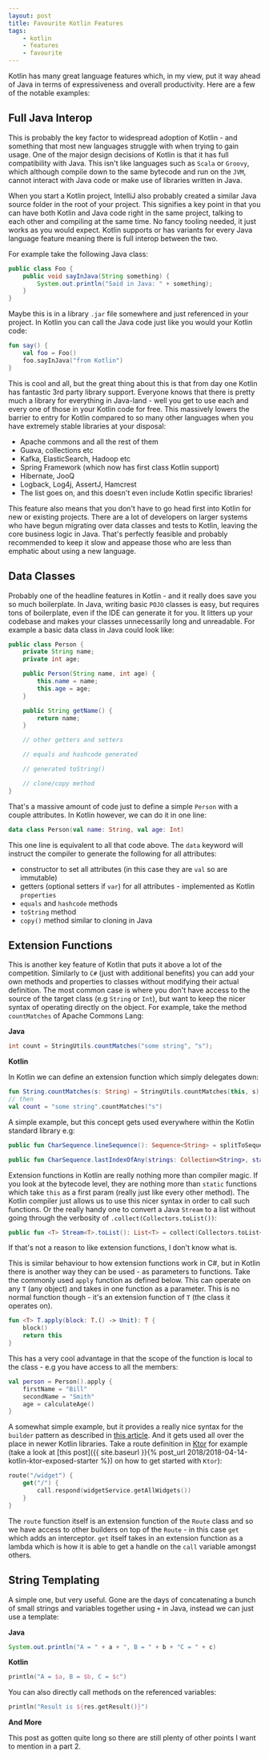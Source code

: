 ```yaml
---
layout: post
title: Favourite Kotlin Features
tags:
    - kotlin
    - features
    - favourite
---
```


Kotlin has many great language features which, in my view, put it way ahead of Java in terms of expressiveness and overall productivity. Here are a few of the notable examples:

## Full Java Interop

This is probably the key factor to widespread adoption of Kotlin - and something that most new languages struggle with when trying to gain usage. One of the major design decisions of Kotlin is that it has full compatibility with Java. This isn't like languages such as `Scala` or `Groovy`, which although compile down to the same bytecode and run on the `JVM`, cannot interact with Java code or make use of libraries written in Java.

When you start a Kotlin project, IntelliJ also probably created a similar Java source folder in the root of your project. This signifies a key point in that you can have both Kotlin and Java code right in the same project, talking to each other and compiling at the same time. No fancy tooling needed, it just works as you would expect. Kotlin supports or has variants for every Java language feature meaning there is full interop between the two.

For example take the following Java class:

```java
public class Foo {
    public void sayInJava(String something) {
        System.out.println("Said in Java: " + something);
    }
}
```

Maybe this is in a library `.jar` file somewhere and just referenced in your project. In Kotlin you can call the Java code just like you would your Kotlin code:

```kotlin
fun say() {
    val foo = Foo()
    foo.sayInJava("from Kotlin")
}
```

This is cool and all, but the great thing about this is that from day one Kotlin has fantastic 3rd party library support. Everyone knows that there is pretty much a library for everything in Java-land - well you get to use each and every one of those in your Kotlin code for free. This massively lowers the barrier to entry for Kotlin compared to so many other languages when you have extremely stable libraries at your disposal:

-   Apache commons and all the rest of them
-   Guava, collections etc
-   Kafka, ElasticSearch, Hadoop etc
-   Spring Framework (which now has first class Kotlin support)
-   Hibernate, JooQ
-   Logback, Log4j, AssertJ, Hamcrest
-   The list goes on, and this doesn't even include Kotlin specific libraries!

This feature also means that you don't have to go head first into Kotlin for new or existing projects. There are a lot of developers on larger systems who have begun migrating over data classes and tests to Kotlin, leaving the core business logic in Java. That's perfectly feasible and probably recommended to keep it slow and appease those who are less than emphatic about using a new language.

## Data Classes

Probably one of the headline features in Kotlin - and it really does save you so much boilerplate. In Java, writing basic `POJO` classes is easy, but requires tons of boilerplate, even if the IDE can generate it for you. It litters up your codebase and makes your classes unnecessarily long and unreadable. For example a basic data class in Java could look like:

```java
public class Person {
    private String name;
    private int age;

    public Person(String name, int age) {
        this.name = name;
        this.age = age;
    }

    public String getName() {
        return name;
    }

    // other getters and setters

    // equals and hashcode generated

    // generated toString()

    // clone/copy method
}
```

That's a massive amount of code just to define a simple `Person` with a couple attributes. In Kotlin however, we can do it in one line:

```kotlin
data class Person(val name: String, val age: Int)
```

This one line is equivalent to all that code above. The `data` keyword will instruct the compiler to generate the following for all attributes:

-   constructor to set all attributes (in this case they are `val` so are immutable)
-   getters (optional setters if `var`) for all attributes - implemented as Kotlin `properties`
-   `equals` and `hashcode` methods
-   `toString` method
-   `copy()` method similar to cloning in Java

## Extension Functions

This is another key feature of Kotlin that puts it above a lot of the competition. Similarly to `C#` (just with additional benefits) you can add your own methods and properties to classes without modifying their actual definition. The most common case is where you don't have access to the source of the target class (e.g `String` or `Int`), but want to keep the nicer syntax of operating directly on the object. For example, take the method `countMatches` of Apache Commons Lang:

**Java**

```java
int count = StringUtils.countMatches("some string", "s");
```

**Kotlin**

In Kotlin we can define an extension function which simply delegates down:

```kotlin
fun String.countMatches(s: String) = StringUtils.countMatches(this, s)
// then
val count = "some string".countMatches("s")
```

A simple example, but this concept gets used everywhere within the Kotlin standard library e.g:

```kotlin
public fun CharSequence.lineSequence(): Sequence<String> = splitToSequence("\r\n", "\n", "\r")

public fun CharSequence.lastIndexOfAny(strings: Collection<String>, startIndex: Int, ignoreCase: Boolean): Int = findAnyOf(strings, startIndex, ignoreCase, last = true)?.first ?: -1
```

Extension functions in Kotlin are really nothing more than compiler magic. If you look at the bytecode level, they are nothing more than `static` functions which take `this` as a first param (really just like every other method). The Kotlin compiler just allows us to use this nicer syntax in order to call such functions. Or the really handy one to convert a Java `Stream` to a list without going through the verbosity of `.collect(Collectors.toList())`:

```kotlin
public fun <T> Stream<T>.toList(): List<T> = collect(Collectors.toList<T>())
```

If that's not a reason to like extension functions, I don't know what is.

This is similar behaviour to how extension functions work in C#, but in Kotlin there is another way they can be used - as parameters to functions. Take the commonly used `apply` function as defined below. This can operate on any `T` (any object) and takes in one function as a parameter. This is no normal function though - it's an extension function of `T` (the class it operates on).

```kotlin
fun <T> T.apply(block: T.() -> Unit): T {
    block()
    return this
}
```

This has a very cool advantage in that the scope of the function is local to the class - e.g you have access to all the members:

```kotlin
val person = Person().apply {
    firstName = "Bill"
    secondName = "Smith"
    age = calculateAge()
}
```

A somewhat simple example, but it provides a really nice syntax for the `builder` pattern as described in [this article](https://kotlinlang.org/docs/reference/type-safe-builders.html). And it gets used all over the place in newer Kotlin libraries. Take a route definition in [Ktor](http://ktor.io/) for example (take a look at [this post]({{ site.baseurl }}{% post_url 2018/2018-04-14-kotlin-ktor-exposed-starter  %}) on how to get started with `Ktor`):

```kotlin
route("/widget") {
	get("/") {
    	call.respond(widgetService.getAllWidgets())
	}
}
```

The `route` function itself is an extension function of the `Route` class and so we have access to other builders on top of the `Route` - in this case `get` which adds an interceptor. `get` itself takes in an extension function as a lambda which is how it is able to get a handle on the `call` variable amongst others.

## String Templating

A simple one, but very useful. Gone are the days of concatenating a bunch of small strings and variables together using `+` in Java, instead we can just use a template:

**Java**

```java
System.out.println("A = " + a + ", B = " + b + "C = " + c)
```

**Kotlin**

```kotlin
println("A = $a, B = $b, C = $c")
```

You can also directly call methods on the referenced variables:

```kotlin
println("Result is ${res.getResult()}")
```

**And More**

This post as gotten quite long so there are still plenty of other points I want to mention in a part 2.
